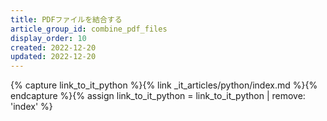 ```yaml
---
title: PDFファイルを結合する
article_group_id: combine_pdf_files
display_order: 10
created: 2022-12-20
updated: 2022-12-20
---
```

{% capture link_to_it_python %}{% link _it_articles/python/index.md %}{% endcapture %}{% assign link_to_it_python = link_to_it_python | remove: 'index' %}
